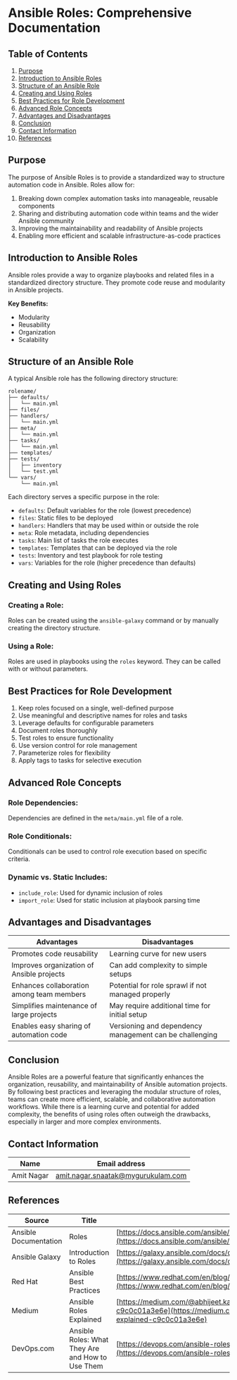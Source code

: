 # Ansible Roles: Comprehensive Documentation

## Table of Contents
1. [Purpose](#purpose)
2. [Introduction to Ansible Roles](#introduction-to-ansible-roles)
3. [Structure of an Ansible Role](#structure-of-an-ansible-role)
4. [Creating and Using Roles](#creating-and-using-roles)
5. [Best Practices for Role Development](#best-practices-for-role-development)
6. [Advanced Role Concepts](#advanced-role-concepts)
7. [Advantages and Disadvantages](#advantages-and-disadvantages)
8. [Conclusion](#conclusion)
9. [Contact Information](#contact-information)
10. [References](#references)

## Purpose

The purpose of Ansible Roles is to provide a standardized way to structure automation code in Ansible. Roles allow for:

1. Breaking down complex automation tasks into manageable, reusable components
2. Sharing and distributing automation code within teams and the wider Ansible community
3. Improving the maintainability and readability of Ansible projects
4. Enabling more efficient and scalable infrastructure-as-code practices

## Introduction to Ansible Roles

Ansible roles provide a way to organize playbooks and related files in a standardized directory structure. They promote code reuse and modularity in Ansible projects.

**Key Benefits:**
- Modularity
- Reusability
- Organization
- Scalability

## Structure of an Ansible Role

A typical Ansible role has the following directory structure:

```
rolename/
├── defaults/
│   └── main.yml
├── files/
├── handlers/
│   └── main.yml
├── meta/
│   └── main.yml
├── tasks/
│   └── main.yml
├── templates/
├── tests/
│   ├── inventory
│   └── test.yml
└── vars/
    └── main.yml
```

Each directory serves a specific purpose in the role:
- `defaults`: Default variables for the role (lowest precedence)
- `files`: Static files to be deployed
- `handlers`: Handlers that may be used within or outside the role
- `meta`: Role metadata, including dependencies
- `tasks`: Main list of tasks the role executes
- `templates`: Templates that can be deployed via the role
- `tests`: Inventory and test playbook for role testing
- `vars`: Variables for the role (higher precedence than defaults)

## Creating and Using Roles

### Creating a Role:
Roles can be created using the `ansible-galaxy` command or by manually creating the directory structure.

### Using a Role:
Roles are used in playbooks using the `roles` keyword. They can be called with or without parameters.

## Best Practices for Role Development

1. Keep roles focused on a single, well-defined purpose
2. Use meaningful and descriptive names for roles and tasks
3. Leverage defaults for configurable parameters
4. Document roles thoroughly
5. Test roles to ensure functionality
6. Use version control for role management
7. Parameterize roles for flexibility
8. Apply tags to tasks for selective execution

## Advanced Role Concepts

### Role Dependencies:
Dependencies are defined in the `meta/main.yml` file of a role.

### Role Conditionals:
Conditionals can be used to control role execution based on specific criteria.

### Dynamic vs. Static Includes:
- `include_role`: Used for dynamic inclusion of roles
- `import_role`: Used for static inclusion at playbook parsing time

## Advantages and Disadvantages

| Advantages | Disadvantages |
|------------|---------------|
| Promotes code reusability | Learning curve for new users |
| Improves organization of Ansible projects | Can add complexity to simple setups |
| Enhances collaboration among team members | Potential for role sprawl if not managed properly |
| Simplifies maintenance of large projects | May require additional time for initial setup |
| Enables easy sharing of automation code | Versioning and dependency management can be challenging |

## Conclusion

Ansible Roles are a powerful feature that significantly enhances the organization, reusability, and maintainability of Ansible automation projects. By following best practices and leveraging the modular structure of roles, teams can create more efficient, scalable, and collaborative automation workflows. While there is a learning curve and potential for added complexity, the benefits of using roles often outweigh the drawbacks, especially in larger and more complex environments.

## Contact Information

| Name       | Email address     |
|------------|-------------------|
| Amit Nagar | amit.nagar.snaatak@mygurukulam.com |


## References

| Source | Title | URL |
|--------|-------|-----|
| Ansible Documentation | Roles | [https://docs.ansible.com/ansible/latest/user_guide/playbooks_reuse_roles.html](https://docs.ansible.com/ansible/latest/user_guide/playbooks_reuse_roles.html) |
| Ansible Galaxy | Introduction to Roles | [https://galaxy.ansible.com/docs/contributing/creating_role.html](https://galaxy.ansible.com/docs/contributing/creating_role.html) |
| Red Hat | Ansible Best Practices | [https://www.redhat.com/en/blog/ansible-best-practices-essentials](https://www.redhat.com/en/blog/ansible-best-practices-essentials) |
| Medium | Ansible Roles Explained | [https://medium.com/@abhijeet.kamble619/ansible-roles-explained-c9c0c01a3e6e](https://medium.com/@abhijeet.kamble619/ansible-roles-explained-c9c0c01a3e6e) |
| DevOps.com | Ansible Roles: What They Are and How to Use Them | [https://devops.com/ansible-roles-what-they-are-and-how-to-use-them/](https://devops.com/ansible-roles-what-they-are-and-how-to-use-them/) |
